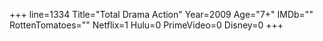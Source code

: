 +++
line=1334
Title="Total Drama Action"
Year=2009
Age="7+"
IMDb=""
RottenTomatoes=""
Netflix=1
Hulu=0
PrimeVideo=0
Disney=0
+++

